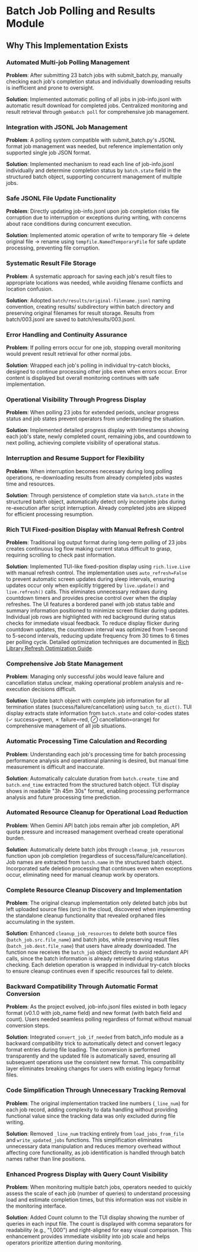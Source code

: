 # Batch Job Polling and Results Module

## Why This Implementation Exists

### Automated Multi-job Polling Management
**Problem**: After submitting 23 batch jobs with submit_batch.py, manually checking each job's completion status and individually downloading results is inefficient and prone to oversight.

**Solution**: Implemented automatic polling of all jobs in job-info.jsonl with automatic result download for completed jobs. Centralized monitoring and result retrieval through `gembatch poll` for comprehensive job management.

### Integration with JSONL Job Management
**Problem**: A polling system compatible with submit_batch.py's JSONL format job management was needed, but reference implementation only supported single job JSON format.

**Solution**: Implemented mechanism to read each line of job-info.jsonl individually and determine completion status by `batch.state` field in the structured batch object, supporting concurrent management of multiple jobs.

### Safe JSONL File Update Functionality
**Problem**: Directly updating job-info.jsonl upon job completion risks file corruption due to interruption or exceptions during writing, with concerns about race conditions during concurrent execution.

**Solution**: Implemented atomic operation of write to temporary file → delete original file → rename using `tempfile.NamedTemporaryFile` for safe update processing, preventing file corruption.

### Systematic Result File Storage
**Problem**: A systematic approach for saving each job's result files to appropriate locations was needed, while avoiding filename conflicts and location confusion.

**Solution**: Adopted `batch/results/original-filename.jsonl` naming convention, creating results/ subdirectory within batch directory and preserving original filenames for result storage. Results from batch/003.jsonl are saved to batch/results/003.jsonl.

### Error Handling and Continuity Assurance
**Problem**: If polling errors occur for one job, stopping overall monitoring would prevent result retrieval for other normal jobs.

**Solution**: Wrapped each job's polling in individual try-catch blocks, designed to continue processing other jobs even when errors occur. Error content is displayed but overall monitoring continues with safe implementation.

### Operational Visibility Through Progress Display
**Problem**: When polling 23 jobs for extended periods, unclear progress status and job states prevent operators from understanding the situation.

**Solution**: Implemented detailed progress display with timestamps showing each job's state, newly completed count, remaining jobs, and countdown to next polling, achieving complete visibility of operational status.

### Interruption and Resume Support for Flexibility
**Problem**: When interruption becomes necessary during long polling operations, re-downloading results from already completed jobs wastes time and resources.

**Solution**: Through persistence of completion state via `batch.state` in the structured batch object, automatically detect only incomplete jobs during re-execution after script interruption. Already completed jobs are skipped for efficient processing resumption.

### Rich TUI Fixed-position Display with Manual Refresh Control
**Problem**: Traditional log output format during long-term polling of 23 jobs creates continuous log flow making current status difficult to grasp, requiring scrolling to check past information.

**Solution**: Implemented TUI-like fixed-position display using `rich.live.Live` with manual refresh control. The implementation uses `auto_refresh=False` to prevent automatic screen updates during sleep intervals, ensuring updates occur only when explicitly triggered by `live.update()` and `live.refresh()` calls. This eliminates unnecessary redraws during countdown timers and provides precise control over when the display refreshes. The UI features a bordered panel with job status table and summary information positioned to minimize screen flicker during updates. Individual job rows are highlighted with red background during status checks for immediate visual feedback. To reduce display flicker during countdown updates, the countdown interval was optimized from 1-second to 5-second intervals, reducing update frequency from 30 times to 6 times per polling cycle. Detailed optimization techniques are documented in [Rich Library Refresh Optimization Guide](../docs/20250713-rich-refresh.md).

### Comprehensive Job State Management
**Problem**: Managing only successful jobs would leave failure and cancellation status unclear, making operational problem analysis and re-execution decisions difficult.

**Solution**: Update batch object with complete job information for all termination states (success/failure/cancellation) using `batch_to_dict()`. TUI display extracts state information from `batch.state` and color-codes states (✓ success=green, ✗ failure=red, ⊘ cancellation=orange) for comprehensive management of all job situations.

### Automatic Processing Time Calculation and Recording
**Problem**: Understanding each job's processing time for batch processing performance analysis and operational planning is desired, but manual time measurement is difficult and inaccurate.

**Solution**: Automatically calculate duration from `batch.create_time` and `batch.end_time` extracted from the structured batch object. TUI display shows in readable "3h 45m 30s" format, enabling processing performance analysis and future processing time prediction.

### Automated Resource Cleanup for Operational Load Reduction
**Problem**: When Gemini API batch jobs remain after job completion, API quota pressure and increased management overhead create operational burden.

**Solution**: Automatically delete batch jobs through `cleanup_job_resources` function upon job completion (regardless of success/failure/cancellation). Job names are extracted from `batch.name` in the structured batch object. Incorporated safe deletion processing that continues even when exceptions occur, eliminating need for manual cleanup work by operators.

### Complete Resource Cleanup Discovery and Implementation
**Problem**: The original cleanup implementation only deleted batch jobs but left uploaded source files (src) in the cloud, discovered when implementing the standalone cleanup functionality that revealed orphaned files accumulating in the system.

**Solution**: Enhanced `cleanup_job_resources` to delete both source files (`batch_job.src.file_name`) and batch jobs, while preserving result files (`batch_job.dest.file_name`) that users have already downloaded. The function now receives the `batch_job` object directly to avoid redundant API calls, since the batch information is already retrieved during status checking. Each deletion operation is wrapped in individual try-catch blocks to ensure cleanup continues even if specific resources fail to delete.

### Backward Compatibility Through Automatic Format Conversion
**Problem**: As the project evolved, job-info.jsonl files existed in both legacy format (v0.1.0 with job_name field) and new format (with batch field and count). Users needed seamless polling regardless of format without manual conversion steps.

**Solution**: Integrated `convert_job_if_needed` from batch_info module as a backward compatibility trick to automatically detect and convert legacy format entries during file loading. The conversion is performed transparently and the updated file is automatically saved, ensuring all subsequent operations use the consistent new format. This compatibility layer eliminates breaking changes for users with existing legacy format files.

### Code Simplification Through Unnecessary Tracking Removal
**Problem**: The original implementation tracked line numbers (`_line_num`) for each job record, adding complexity to data handling without providing functional value since the tracking data was only excluded during file writing.

**Solution**: Removed `_line_num` tracking entirely from `load_jobs_from_file` and `write_updated_jobs` functions. This simplification eliminates unnecessary data manipulation and reduces memory overhead without affecting core functionality, as job identification is handled through batch names rather than line positions.

### Enhanced Progress Display with Query Count Visibility
**Problem**: When monitoring multiple batch jobs, operators needed to quickly assess the scale of each job (number of queries) to understand processing load and estimate completion times, but this information was not visible in the monitoring interface.

**Solution**: Added Count column to the TUI display showing the number of queries in each input file. The count is displayed with comma separators for readability (e.g., "1,000") and right-aligned for easy visual comparison. This enhancement provides immediate visibility into job scale and helps operators prioritize attention during monitoring.